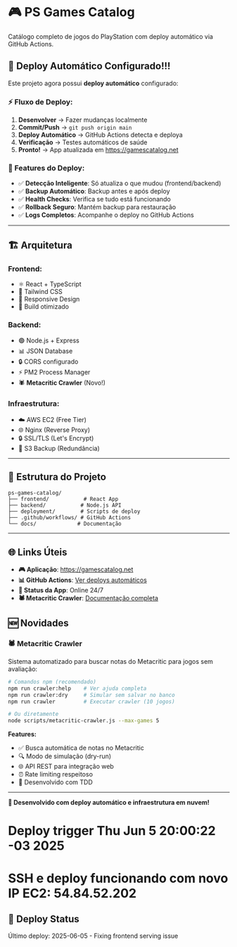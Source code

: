 # 🎮 PS Games Catalog

Catálogo completo de jogos do PlayStation com deploy automático via GitHub Actions.

## 🚀 Deploy Automático Configurado!!!

Este projeto agora possui **deploy automático** configurado:

### ⚡ Fluxo de Deploy:
1. **Desenvolver** → Fazer mudanças localmente
2. **Commit/Push** → `git push origin main`  
3. **Deploy Automático** → GitHub Actions detecta e deploya
4. **Verificação** → Testes automáticos de saúde
5. **Pronto!** → App atualizada em https://gamescatalog.net

### 🎯 Features do Deploy:
- ✅ **Detecção Inteligente**: Só atualiza o que mudou (frontend/backend)
- ✅ **Backup Automático**: Backup antes e após deploy
- ✅ **Health Checks**: Verifica se tudo está funcionando
- ✅ **Rollback Seguro**: Mantém backup para restauração
- ✅ **Logs Completos**: Acompanhe o deploy no GitHub Actions

---

## 🏗️ **Arquitetura**

### **Frontend:**
- ⚛️ React + TypeScript
- 🎨 Tailwind CSS
- 📱 Responsive Design
- 🚀 Build otimizado

### **Backend:**
- 🟢 Node.js + Express
- 📊 JSON Database
- 🔒 CORS configurado
- ⚡ PM2 Process Manager
- 🕷️ **Metacritic Crawler** (Novo!)

### **Infraestrutura:**
- ☁️ AWS EC2 (Free Tier)
- 🌐 Nginx (Reverse Proxy)
- 🔒 SSL/TLS (Let's Encrypt)
- 💾 S3 Backup (Redundância)

---

## 📁 **Estrutura do Projeto**

```
ps-games-catalog/
├── frontend/           # React App
├── backend/           # Node.js API
├── deployment/        # Scripts de deploy
├── .github/workflows/ # GitHub Actions
└── docs/             # Documentação
```

---

## 🌐 **Links Úteis**

- **🎮 Aplicação**: https://gamescatalog.net
- **📊 GitHub Actions**: [Ver deploys automáticos](../../actions)
- **📱 Status da App**: Online 24/7
- **🕷️ Metacritic Crawler**: [Documentação completa](docs/metacritic-crawler.md)

## 🆕 **Novidades**

### 🕷️ Metacritic Crawler
Sistema automatizado para buscar notas do Metacritic para jogos sem avaliação:

```bash
# Comandos npm (recomendado)
npm run crawler:help    # Ver ajuda completa
npm run crawler:dry     # Simular sem salvar no banco
npm run crawler         # Executar crawler (10 jogos)

# Ou diretamente
node scripts/metacritic-crawler.js --max-games 5
```

**Features:**
- ✅ Busca automática de notas no Metacritic
- 🔍 Modo de simulação (dry-run)
- 🌐 API REST para integração web
- ⏰ Rate limiting respeitoso
- 🧪 Desenvolvido com TDD

---

**🎉 Desenvolvido com deploy automático e infraestrutura em nuvem!**
# Deploy trigger Thu Jun  5 20:00:22 -03 2025
# SSH e deploy funcionando com novo IP EC2: 54.84.52.202

## 🚀 Deploy Status

Último deploy: 2025-06-05 - Fixing frontend serving issue
